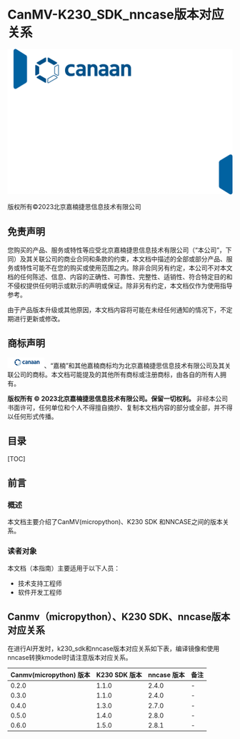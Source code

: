 # CanMV-K230_SDK_nncase版本对应关系

![cover](images/canaan-cover.png)

版权所有©2023北京嘉楠捷思信息技术有限公司

<div style="page-break-after:always"></div>

## 免责声明

您购买的产品、服务或特性等应受北京嘉楠捷思信息技术有限公司（“本公司”，下同）及其关联公司的商业合同和条款的约束，本文档中描述的全部或部分产品、服务或特性可能不在您的购买或使用范围之内。除非合同另有约定，本公司不对本文档的任何陈述、信息、内容的正确性、可靠性、完整性、适销性、符合特定目的和不侵权提供任何明示或默示的声明或保证。除非另有约定，本文档仅作为使用指导参考。

由于产品版本升级或其他原因，本文档内容将可能在未经任何通知的情况下，不定期进行更新或修改。

## 商标声明

![logo](images/logo.png)、“嘉楠”和其他嘉楠商标均为北京嘉楠捷思信息技术有限公司及其关联公司的商标。本文档可能提及的其他所有商标或注册商标，由各自的所有人拥有。

**版权所有 © 2023北京嘉楠捷思信息技术有限公司。保留一切权利。**
非经本公司书面许可，任何单位和个人不得擅自摘抄、复制本文档内容的部分或全部，并不得以任何形式传播。

<div style="page-break-after:always"></div>

## 目录

[TOC]

## 前言

### 概述

本文档主要介绍了CanMV(micropython)、K230 SDK 和NNCASE之间的版本关系。

### 读者对象

本文档（本指南）主要适用于以下人员：

- 技术支持工程师
- 软件开发工程师

## Canmv（micropython）、K230 SDK、nncase版本对应关系

在进行AI开发时，k230_sdk和nncase版本对应关系如下表，编译镜像和使用nncase转换kmodel时请注意版本对应关系。

| Canmv(micropython) 版本| K230 SDK 版本 | nncase 版本  | 备注 |
| -------------| ------------- | ----------- |  ---- |
| 0.2.0        | 1.1.0         | 2.4.0       |  -    |
| 0.3.0        | 1.1.0         | 2.4.0       |  -    |
| 0.4.0        | 1.3.0         | 2.7.0       |  -    |
| 0.5.0        | 1.4.0         | 2.8.0       |  -    |
| 0.6.0        | 1.5.0         | 2.8.1       |  -    |
